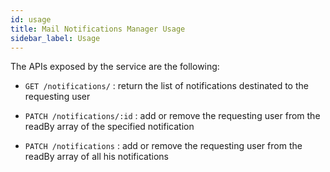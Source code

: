 ```yaml
---
id: usage
title: Mail Notifications Manager Usage
sidebar_label: Usage
---
```




The APIs exposed by the service are the following:

* `GET /notifications/` : return the list of notifications destinated to the requesting user  

* `PATCH /notifications/:id` : add or remove the requesting user from the readBy array of the specified notification  

* `PATCH /notifications` : add or remove the requesting user from the readBy array of all his notifications
